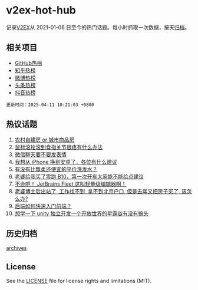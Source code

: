 # v2ex-hot-hub

 记录[V2EX](https://www.v2ex.com/)从 2021-01-06 日至今的热门话题。每小时抓取一次数据，按天[归档](archives)。
 
 ## 相关项目

- [GitHub热榜](https://github.com/snaildev/github-hot-hub)
- [知乎热榜](https://github.com/snaildev/zhihu-hot-hub)
- [微博热榜](https://github.com/snaildev/weibo-hot-hub)
- [头条热榜](https://github.com/snaildev/toutiao-hot-hub)
- [抖音热榜](https://github.com/snaildev/douyin-hot-hub)


 `更新时间：2025-04-11 10:21:03 +0800`

## 热议话题

1. [农村自建房 or 城市商品房](https://www.v2ex.com/t/1124425)
1. [鼠标滚轮滚到食指关节很疼有什么办法](https://www.v2ex.com/t/1124394)
1. [微信聊天要不要发表情](https://www.v2ex.com/t/1124423)
1. [我想从 iPhone 换到安卓了，各位有什么建议](https://www.v2ex.com/t/1124519)
1. [有没有比飘柔还便宜的平价洗发水？](https://www.v2ex.com/t/1124432)
1. [老婆给我买了零跑 B10，第一次开车大家能不能给点建议](https://www.v2ex.com/t/1124466)
1. [不会吧！ JetBrains Fleet 这叫轻量级编辑器啊！](https://www.v2ex.com/t/1124484)
1. [老婆博士后出站了, 工作找不到, 拿不到北京户口, 但是去年又把房子买了, 该怎么办?](https://www.v2ex.com/t/1124578)
1. [后端如何快速入门前端？](https://www.v2ex.com/t/1124398)
1. [想学一下 unity 独立开发一个开放世界的星露谷有没有搞头](https://www.v2ex.com/t/1124431)

## 历史归档

[archives](archives)

## License

See the [LICENSE](LICENSE) file for license rights and limitations (MIT).

